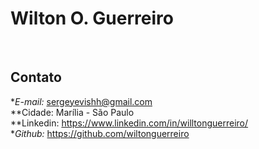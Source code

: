 # Wilton O. Guerreiro

<br>

## Contato
  **E-mail:* sergeyevishh@gmail.com <br>
  **Cidade: Marília - São Paulo <br>
  **Linkedin: https://www.linkedin.com/in/willtonguerreiro/ <br>
  **Github:* https://github.com/wiltonguerreiro <br>



<br>
